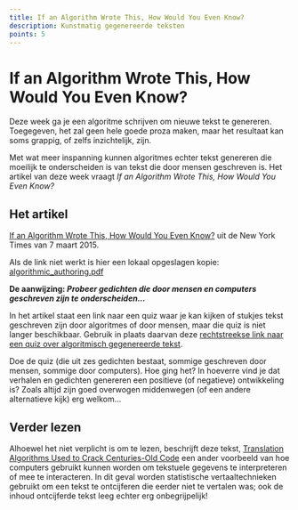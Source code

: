 ```yaml
---
title: If an Algorithm Wrote This, How Would You Even Know?
description: Kunstmatig gegenereerde teksten
points: 5
---
```


# If an Algorithm Wrote This, How Would You Even Know?

Deze week ga je een algoritme schrijven om nieuwe tekst te genereren. Toegegeven, het zal geen hele goede proza maken, maar het resultaat kan soms grappig, of zelfs inzichtelijk, zijn.

Met wat meer inspanning kunnen algoritmes echter tekst genereren die moeilijk te onderscheiden is van tekst die door mensen geschreven is. Het artikel van deze week vraagt *If an Algorithm Wrote This, How Would You Even Know?*

## Het artikel

[If an Algorithm Wrote This, How Would You Even Know?](http://www.nytimes.com/2015/03/08/opinion/sunday/if-an-algorithm-wrote-this-how-would-you-even-know.html?action=click&pgtype=Homepage&version=Moth-Visible&module=inside-nyt-region&region=inside-nyt-region&WT.nav=inside-nyt-region&_r=1) uit de New York Times van 7 maart 2015.

Als de link niet werkt is hier een lokaal opgeslagen kopie: [algorithmic_authoring.pdf](assets/algorithmic_authoring.pdf)

**De aanwijzing: *Probeer gedichten die door mensen en computers geschreven zijn te onderscheiden...***

In het artikel staat een link naar een quiz waar je kan kijken of stukjes tekst geschreven zijn door algoritmes of door mensen, maar die quiz is niet langer beschikbaar. Gebruik in plaats daarvan deze [rechtstreekse link naar een quiz over algoritmisch gegenereerde tekst](http://www.npr.org/sections/alltechconsidered/2016/06/27/480639265/human-or-machine-can-you-tell-who-wrote-these-poems).

Doe de quiz (die uit zes gedichten bestaat, sommige geschreven door mensen, sommige door computers). Hoe ging het? In hoeverre vind je dat verhalen en gedichten genereren een positieve (of negatieve) ontwikkeling is? Zoals altijd zijn goed overwogen middenwegen (of een andere alternatieve kijk) erg welkom...

## Verder lezen

Alhoewel het niet verplicht is om te lezen, beschrijft deze tekst,
[Translation Algorithms Used to Crack Centuries-Old Code](http://www.cccblog.org/2011/10/26/translation-algorithms-used-to-crack-centuries-old-secret-code/) een ander voorbeeld van hoe computers gebruikt kunnen worden om tekstuele gegevens te interpreteren of mee te interacteren. In dit geval worden statistische vertaaltechnieken gebruikt om een tekst te ontcijferen die eerder niet te vertalen was; ook de inhoud ontcijferde tekst leeg echter erg onbegrijpelijk!

